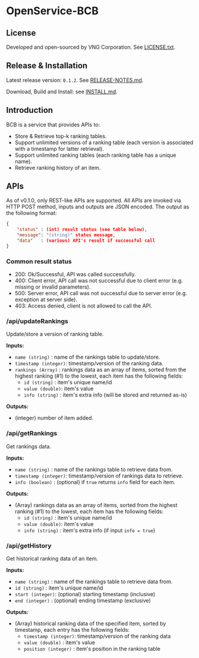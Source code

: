 OpenService-BCB
===============

## License ##

Developed and open-sourced by VNG Corporation. See [LICENSE.txt](LICENSE.txt).


## Release & Installation ##

Latest release version: `0.1.2`. See [RELEASE-NOTES.md](RELEASE-NOTES.md).

Download, Build and Install: see [INSTALL.md](INSTALL.md).


## Introduction ##

BCB is a service that provides APIs to:

- Store & Retrieve top-k ranking tables.
- Support unlimited versions of a ranking table (each version is associated with a timestamp for latter retrieval).
- Support unlimited ranking tables (each ranking table has a unique name).
- Retrieve ranking history of an item.


## APIs ##

As of v0.1.0, only REST-like APIs are supported. All APIs are invoked via HTTP POST method, inputs and outputs are JSON encoded. The output as the following format:

```json
{
    "status" : (int) result status (see table below),
    "message": "(string)" status message,
    "data"   : (various) API's result if successful call
}
```

### Common result status ###

- 200: Ok/Successful, API was called successfully.
- 400: Client error, API call was not successful due to client error (e.g. missing or invalid parameters).
- 500: Server error, API call was not successful due to server error (e.g. exception at server side).
- 403: Access denied, client is not allowed to call the API.

### /api/updateRankings ###

Update/store a version of ranking table.

**Inputs:**

- `name (string)`      : name of the rankings table to update/store.
- `timestamp (integer)`: timestamp/version of the ranking data.
- `rankings (Array)`   : rankings data as an array of items, sorted from the highest ranking (#1) to the lowest,
  each item has the following fields:
  - `id (string)`   : item's unique name/id
  - `value (double)`: item's value
  - `info (string)` : item's extra info (will be stored and returned as-is)

**Outputs:**

- (integer) number of item added.

### /api/getRankings ###

Get rankings data.

**Inputs:**

- `name (string)`      : name of the rankings table to retrieve data from.
- `timestamp (integer)`: timestamp/version of rankings data to retrieve.
- `info (boolean)`     : (optional) if `true` returns `info` field for each item.

**Outputs:**

- (Array) rankings data as an array of items, sorted from the highest ranking (#1) to the lowest,
  each item has the following fields:
  - `id (string)`   : item's unique name/id
  - `value (double)`: item's value
  - `info (string)` : item's extra info (if input `info = true`)

### /api/getHistory ###

Get historical ranking data of an item.

**Inputs:**

- `name (string)`  : name of the rankings table to retrieve data from.
- `id (string)`    : item's unique name/id
- `start (integer)`: (optional) starting timestamp (inclusive)
- `end (integer)`  : (optional) ending timestamp (exclusive)

**Outputs:**

- (Array) historical ranking data of the specified item, sorted by timestamp, each entry has the following fields:
  - `timestamp (integer)`: timestamp/version of the ranking data
  - `value (double)`     : item's value
  - `position (integer)` : item's position in the ranking table
